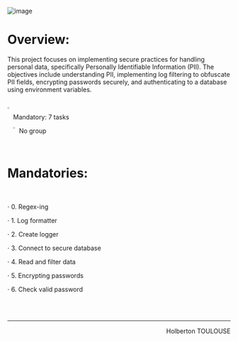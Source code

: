 ![image](https://github.com/TessierV/holbertonschool-web_back_end/assets/113889290/77ba5668-89af-488c-8402-66ffe8b738fc)

# Overview: 
This project focuses on implementing secure practices for handling personal data, specifically Personally Identifiable Information (PII). The objectives include understanding PII, implementing log filtering to obfuscate PII fields, encrypting passwords securely, and authenticating to a database using environment variables.


<br>
<img align="left" width="2%" alt="Github" src="https://github.com/TessierV/TessierV/assets/113889290/75f76703-549a-45ed-8091-9fdc76ed72eb" /><p align="left">Mandatory: 7 tasks</p>
<img align="left" width="2%" alt="Github" src="https://github.com/TessierV/TessierV/assets/113889290/f68c3441-c4fe-4af2-90db-a0eb69922241" />
<p align="left">No group</p>

<br>
<h1  align="left">Mandatories:</h1>
<br> 

<p align="left">⋅ 0. Regex-ing</p>
<p align="left">⋅ 1. Log formatter</p>
<p align="left">⋅ 2. Create logger</p>
<p align="left">⋅ 3. Connect to secure database</p>
<p align="left">⋅ 4. Read and filter data</p>
<p align="left">⋅ 5. Encrypting passwords</p>
<p align="left">⋅ 6. Check valid password</p>

<br>
<br/><hr>
<p align="right">Holberton TOULOUSE</p>
